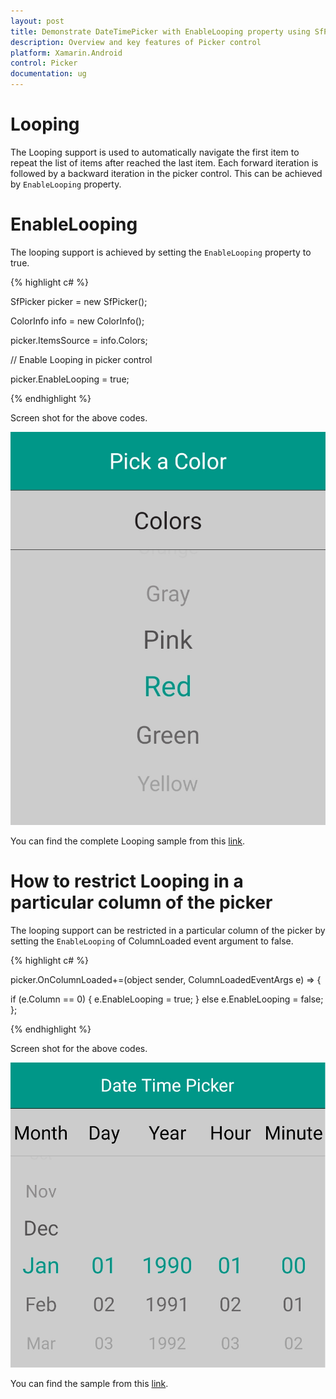 ```yaml
---
layout: post
title: Demonstrate DateTimePicker with EnableLooping property using SfPicker of Syncfusion Picker control for Xamarin.Android
description: Overview and key features of Picker control
platform: Xamarin.Android
control: Picker
documentation: ug
---
```



# Looping

The Looping support is used to automatically navigate the first item to repeat the list of items after reached the last item. Each forward iteration is followed by a backward iteration in the picker control. This can be achieved by `EnableLooping` property.

# EnableLooping

The looping support is achieved by setting the `EnableLooping` property to true.

{% highlight c# %}

SfPicker picker = new SfPicker();

ColorInfo info = new ColorInfo();

picker.ItemsSource = info.Colors;

// Enable Looping in picker control

picker.EnableLooping = true;

{% endhighlight %}


Screen shot for the above codes.

![Looping](images/looping_and.png)

You can find the complete Looping sample from this [link](http://www.syncfusion.com/downloads/support/directtrac/208168/ze/Looping_1756767840).

# How to restrict Looping in a particular column of the picker

The looping support can be restricted in a particular column of the picker by setting the `EnableLooping` of ColumnLoaded event argument to false.

{% highlight c# %}

picker.OnColumnLoaded+=(object sender, ColumnLoadedEventArgs e) => 
{

if (e.Column == 0)
{
    e.EnableLooping = true;
}
else
    e.EnableLooping = false;
};

{% endhighlight %}

Screen shot for the above codes.

![Looping](images/looping_multi_and.png)

You can find the sample from this [link](http://www.syncfusion.com/downloads/support/directtrac/208168/ze/AutoReverse_Sample1257178886.zip).


